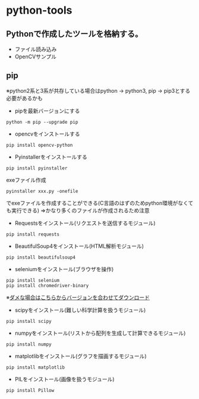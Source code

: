 # python-tools
## Pythonで作成したツールを格納する。
* ファイル読み込み
* OpenCVサンプル


## pip

※python2系と3系が共存している場合はpython -> python3, pip -> pip3とする必要があるかも

* pipを最新バージョンにする

```
python -m pip --upgrade pip
```

* opencvをインストールする

```
pip install opencv-python
```

* Pyinstallerをインストールする

```
pip install pyinstaller
```

exeファイル作成

```
pyinstaller xxx.py -onefile
```
でexeファイルを作成することができる(C言語のはずのためpython環境がなくても実行できる)
⇒かなり多くのファイルが作成されるため注意

* Requestsをインストール(リクエストを送信するモジュール)

```
pip install requests
```

* BeautifulSoup4をインストール(HTML解析モジュール)

```
pip install beautifulsoup4
```

* seleniumをインストール(ブラウザを操作)

```
pip install selenium
pip install chromedriver-binary
```
※[ダメな場合はこちらからバージョンを合わせてダウンロード](http://chromedriver.chromium.org/downloads)

* scipyをインストール(難しい科学計算を扱うモジュール)

```
pip install scipy
```

* numpyをインストール(リストから配列を生成して計算できるモジュール)

```
pip install numpy
```

* matplotlibをインストール(グラフを描画するモジュール)

```
pip install matplotlib
```

* PILをインストール(画像を扱うモジュール)

```
pip install Pillow
```

